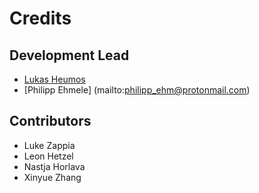 # Credits

## Development Lead

-   [Lukas Heumos](mailto:lukas.heumos@posteo.net)
-   [Philipp Ehmele] (mailto:philipp_ehm@protonmail.com)

## Contributors

-   Luke Zappia
-   Leon Hetzel
-   Nastja Horlava
-   Xinyue Zhang
